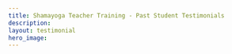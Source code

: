 ```yaml
---
title: Shamayoga Teacher Training - Past Student Testimonials
description:
layout: testimonial
hero_image:
---
```


